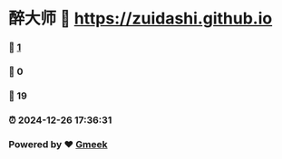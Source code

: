 # 醉大师 :link: https://zuidashi.github.io 
### :page_facing_up: [1](https://zuidashi.github.io/tag.html) 
### :speech_balloon: 0 
### :hibiscus: 19 
### :alarm_clock: 2024-12-26 17:36:31 
### Powered by :heart: [Gmeek](https://github.com/Meekdai/Gmeek)
